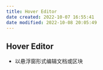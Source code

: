 ```yaml
---
title: Hover Editor
date created: 2022-10-07 16:55:41
date modified: 2022-10-08 20:05:49
---
```

## Hover Editor

- 以悬浮窗形式编辑文档或区块
